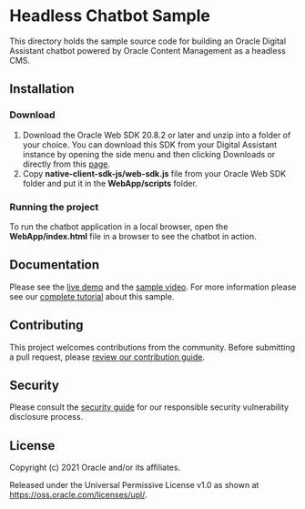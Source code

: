 # Headless Chatbot Sample

This directory holds the sample source code for building an Oracle Digital Assistant chatbot powered by Oracle Content Management as a headless CMS.

## Installation

### Download

1. Download the Oracle Web SDK 20.8.2 or later and unzip into a folder of your choice. You can download this SDK from your Digital Assistant instance by opening the side menu and then clicking Downloads or directly from this [page](https://www.oracle.com/downloads/cloud/amce-downloads.html).
2. Copy __native-client-sdk-js/web-sdk.js__ file from your Oracle Web SDK folder and put it in the __WebApp/scripts__ folder.

### Running the project

To run the chatbot application in a local browser, open the __WebApp/index.html__ file in a browser to see the chatbot in action.

## Documentation

Please see the [live demo](https://headless.mycontentdemo.com/samples/oce-oda-sample/) and the [sample video](https://apexapps.oracle.com/pls/apex/f?p=44785:265:0::::P265_CONTENT_ID:30609). For more information please see our [complete tutorial](https://www.oracle.com/pls/topic/lookup?ctx=cloud&id=oce-oda-chatbot-sample) about this sample.

## Contributing

This project welcomes contributions from the community. Before submitting a pull
request, please [review our contribution guide](./CONTRIBUTING.md).

## Security

Please consult the [security guide](./SECURITY.md) for our responsible security
vulnerability disclosure process.

## License

Copyright (c) 2021 Oracle and/or its affiliates.

Released under the Universal Permissive License v1.0 as shown at
<https://oss.oracle.com/licenses/upl/>.
